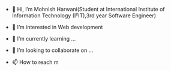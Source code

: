 - 👋 Hi, I’m Mohnish Harwani(Student at International Institute of Information Technology (I²IT),3rd year Software Engineer)

- 👀 I’m interested in Web development
- 🌱 I’m currently learning ...
- 💞️ I’m looking to collaborate on ...
- 📫 How to reach m

<!---
mohnish-harwani/mohnish-harwani is a ✨ special ✨ repository because its `README.md` (this file) appears on your GitHub profile.
You can click the Preview link to take a look at your changes.
--->
